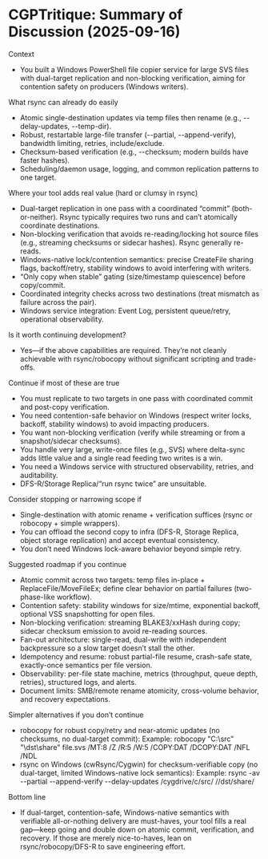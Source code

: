 # CGPTritique: Summary of Discussion (2025-09-16)

Context
- You built a Windows PowerShell file copier service for large SVS files with dual-target replication and non-blocking verification, aiming for contention safety on producers (Windows writers).

What rsync can already do easily
- Atomic single-destination updates via temp files then rename (e.g., --delay-updates, --temp-dir).
- Robust, restartable large-file transfer (--partial, --append-verify), bandwidth limiting, retries, include/exclude.
- Checksum-based verification (e.g., --checksum; modern builds have faster hashes).
- Scheduling/daemon usage, logging, and common replication patterns to one target.

Where your tool adds real value (hard or clumsy in rsync)
- Dual-target replication in one pass with a coordinated “commit” (both-or-neither). Rsync typically requires two runs and can’t atomically coordinate destinations.
- Non-blocking verification that avoids re-reading/locking hot source files (e.g., streaming checksums or sidecar hashes). Rsync generally re-reads.
- Windows-native lock/contention semantics: precise CreateFile sharing flags, backoff/retry, stability windows to avoid interfering with writers.
- “Only copy when stable” gating (size/timestamp quiescence) before copy/commit.
- Coordinated integrity checks across two destinations (treat mismatch as failure across the pair).
- Windows service integration: Event Log, persistent queue/retry, operational observability.

Is it worth continuing development?
- Yes—if the above capabilities are required. They’re not cleanly achievable with rsync/robocopy without significant scripting and trade-offs.

Continue if most of these are true
- You must replicate to two targets in one pass with coordinated commit and post-copy verification.
- You need contention-safe behavior on Windows (respect writer locks, backoff, stability windows) to avoid impacting producers.
- You want non-blocking verification (verify while streaming or from a snapshot/sidecar checksums).
- You handle very large, write-once files (e.g., SVS) where delta-sync adds little value and a single read feeding two writes is a win.
- You need a Windows service with structured observability, retries, and auditability.
- DFS-R/Storage Replica/“run rsync twice” are unsuitable.

Consider stopping or narrowing scope if
- Single-destination with atomic rename + verification suffices (rsync or robocopy + simple wrappers).
- You can offload the second copy to infra (DFS-R, Storage Replica, object storage replication) and accept eventual consistency.
- You don’t need Windows lock-aware behavior beyond simple retry.

Suggested roadmap if you continue
- Atomic commit across two targets: temp files in-place + ReplaceFile/MoveFileEx; define clear behavior on partial failures (two-phase-like workflow).
- Contention safety: stability windows for size/mtime, exponential backoff, optional VSS snapshotting for open files.
- Non-blocking verification: streaming BLAKE3/xxHash during copy; sidecar checksum emission to avoid re-reading sources.
- Fan-out architecture: single-read, dual-write with independent backpressure so a slow target doesn’t stall the other.
- Idempotency and resume: robust partial-file resume, crash-safe state, exactly-once semantics per file version.
- Observability: per-file state machine, metrics (throughput, queue depth, retries), structured logs, and alerts.
- Document limits: SMB/remote rename atomicity, cross-volume behavior, and recovery expectations.

Simpler alternatives if you don’t continue
- robocopy for robust copy/retry and near-atomic updates (no checksums, no dual-target commit):
  Example: robocopy "C:\src" "\\dst\share" file.svs /MT:8 /Z /R:5 /W:5 /COPY:DAT /DCOPY:DAT /NFL /NDL
- rsync on Windows (cwRsync/Cygwin) for checksum-verifiable copy (no dual-target, limited Windows-native lock semantics):
  Example: rsync -av --partial --append-verify --delay-updates /cygdrive/c/src/ //dst/share/

Bottom line
- If dual-target, contention-safe, Windows-native semantics with verifiable all-or-nothing delivery are must-haves, your tool fills a real gap—keep going and double down on atomic commit, verification, and recovery. If those are merely nice-to-haves, lean on rsync/robocopy/DFS-R to save engineering effort.